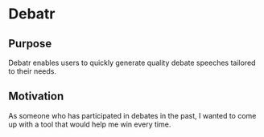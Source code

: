 # Debatr
## Purpose
Debatr enables users to quickly generate quality debate speeches tailored to their needs.
## Motivation
As someone who has participated in debates in the past, I wanted to come up with a tool that would help me win every time.
